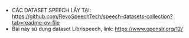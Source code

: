 - CÁC DATASET SPEECH LẤY TẠI: https://github.com/RevoSpeechTech/speech-datasets-collection?tab=readme-ov-file
- Bài này sử dụng dataset Librispeech, link: https://www.openslr.org/12/
